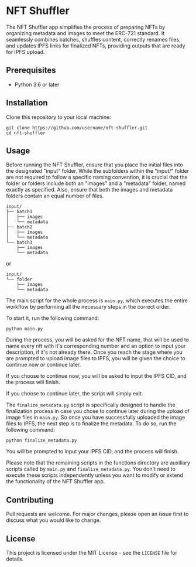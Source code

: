 # NFT Shuffler

The NFT Shuffler app simplifies the process of preparing NFTs by organizing metadata and images to meet the ERC-721 standard. It seamlessly combines batches, shuffles content, correctly renames files, and updates IPFS links for finalized NFTs, providing outputs that are ready for IPFS upload.

## Prerequisites

- Python 3.6 or later

## Installation

Clone this repository to your local machine:

```
git clone https://github.com/username/nft-shuffler.git
cd nft-shuffler
```

## Usage

Before running the NFT Shuffler, ensure that you place the initial files into the designated "input" folder. While the subfolders within the "input/" folder are not required to follow a specific naming convention, it is crucial that the folder or folders include both an "images" and a "metadata" folder, named exactly as specified. Also, ensure that both the images and metadata folders contain an equal number of files.

```shell
input/
├── batch1
│   ├── images
│   └── metadata
├── batch2
│   ├── images
│   └── metadata
└── batch3
    ├── images
    └── metadata
```

or

```shell
input/
└── folder
    ├── images
    └── metadata
```

The main script for the whole process is `main.py`, which executes the entire workflow by performing all the necessary steps in the correct order.

To start it, run the following command:

```shell
python main.py
```

During the process, you will be asked for the NFT name, that will be used to name every nft with it's corresponding number and an option to input your description, if it's not already there. Once you reach the stage where you are prompted to upload image files to IPFS, you will be given the choice to continue now or continue later.

If you choose to continue now, you will be asked to input the IPFS CID, and the process will finish.

If you choose to continue later, the script will simply exit.

The `finalize_metadata.py` script is specifically designed to handle the finalization process in case you chose to continue later during the upload of image files in `main.py`. So once you have successfully uploaded the image files to IPFS, the next step is to finalize the metadata. To do so, run the following command:

```shell
python finalize_metadata.py
```

You will be prompted to input your IPFS CID, and the process will finish.

Please note that the remaining scripts in the functions directory are auxiliary scripts called by `main.py` and `finalize_metadata.py`. You don't need to execute these scripts independently unless you want to modify or extend the functionality of the NFT Shuffler app.

## Contributing

Pull requests are welcome. For major changes, please open an issue first to discuss what you would like to change.

## License

This project is licensed under the MIT License - see the `LICENSE` file for details.
